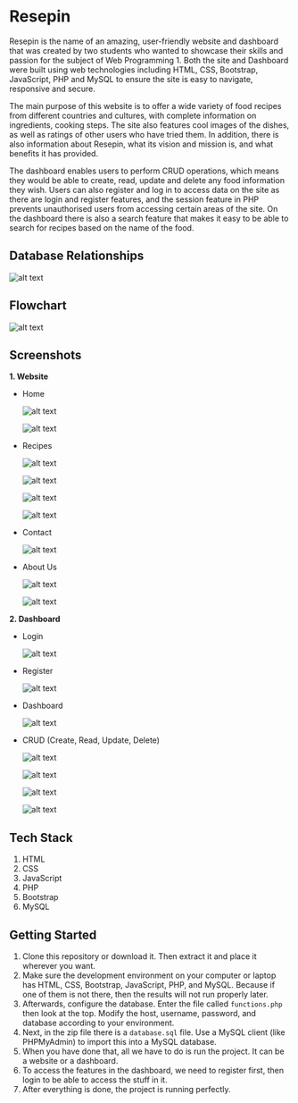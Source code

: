 
# Resepin

Resepin is the name of an amazing, user-friendly website and dashboard that was created by two students who wanted to showcase their skills and passion for the subject of Web Programming 1. Both the site and Dashboard were built using web technologies including HTML, CSS, Bootstrap, JavaScript, PHP and MySQL to ensure the site is easy to navigate, responsive and secure. 

The main purpose of this website is to offer a wide variety of food recipes from different countries and cultures, with complete information on ingredients, cooking steps. The site also features cool images of the dishes, as well as ratings of other users who have tried them. In addition, there is also information about Resepin, what its vision and mission is, and what benefits it has provided.

The dashboard enables users to perform CRUD operations, which means they would be able to create, read, update and delete any food information they wish. Users can also register and log in to access data on the site as there are login and register features, and the session feature in PHP prevents unauthorised users from accessing certain areas of the site. On the dashboard there is also a search feature that makes it easy to be able to search for recipes based on the name of the food.

## Database Relationships
![alt text](https://github.com/OrNixz/resepin/blob/main/Images/Database%20Design.png?raw=true)

## Flowchart
![alt text](https://github.com/OrNixz/resepin/blob/main/Images/Flowchart.png?raw=true)

## Screenshots

**1. Website**
   
- Home
  
  ![alt text](https://github.com/OrNixz/resepin/blob/main/Images/Home%201%20Website.png?raw=true)
  
  ![alt text](https://github.com/OrNixz/resepin/blob/main/Images/Home%202%20Website.png?raw=true)
  
- Recipes
  
  ![alt text](https://github.com/OrNixz/resepin/blob/main/Images/Recipes%201%20Website.png?raw=true)
  
  ![alt text](https://github.com/OrNixz/resepin/blob/main/Images/Recipes%202%20Website.png?raw=true)
  
  ![alt text](https://github.com/OrNixz/resepin/blob/main/Images/Recipes%203%20Website.png?raw=true)
  
  ![alt text](https://github.com/OrNixz/resepin/blob/main/Images/Recipes%204%20Website.png?raw=true)
  
- Contact
  
  ![alt text](https://github.com/OrNixz/resepin/blob/main/Images/Contact%201%20Website.png?raw=true)
  
- About Us
  
  ![alt text](https://github.com/OrNixz/resepin/blob/main/Images/About%20Us%201%20Website.png?raw=true)
  
  ![alt text](https://github.com/OrNixz/resepin/blob/main/Images/About%20Us%202%20Website.png?raw=true)
  
**2. Dashboard**

- Login
  
  ![alt text](https://github.com/OrNixz/resepin/blob/main/Images/Login.png?raw=true)
  
- Register
  
  ![alt text](https://github.com/OrNixz/resepin/blob/main/Images/Register.png?raw=true)
  
- Dashboard
  
  ![alt text](https://github.com/OrNixz/resepin/blob/main/Images/Dashboard.png?raw=true)
  
- CRUD (Create, Read, Update, Delete)
  
  ![alt text](https://github.com/OrNixz/resepin/blob/main/Images/Read%20Food%20Recipes.png?raw=true)
  
  ![alt text](https://github.com/OrNixz/resepin/blob/main/Images/Add%20Food%20Recipe.png?raw=true)
  
  ![alt text](https://github.com/OrNixz/resepin/blob/main/Images/Edit%20Food%20Recipe.png?raw=true)
  
  ![alt text](https://github.com/OrNixz/resepin/blob/main/Images/Delete%20Food%20Recipe.png?raw=true)

## Tech Stack

1. HTML
2. CSS
3. JavaScript
4. PHP
5. Bootstrap
6. MySQL
   
## Getting Started

1. Clone this repository or download it. Then extract it and place it wherever you want.
2. Make sure the development environment on your computer or laptop has HTML, CSS, Bootstrap, JavaScript, PHP, and MySQL. Because if one of them is not there, then the results will not run properly later.
3. Afterwards, configure the database. Enter the file called `functions.php` then look at the top. Modify the host, username, password, and database according to your environment.
4. Next, in the zip file there is a `database.sql` file. Use a MySQL client (like PHPMyAdmin) to import this into a MySQL database.
5. When you have done that, all we have to do is run the project. It can be a website or a dashboard.
6. To access the features in the dashboard, we need to register first, then login to be able to access the stuff in it.
7. After everything is done, the project is running perfectly.
